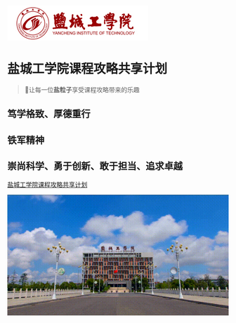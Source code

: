 ![logo](images/mainpicture.png)
# 盐城工学院课程攻略共享计划
> 🚀让每一位**盐粒子**享受课程攻略带来的乐趣
## 笃学格致、厚德重行
## 铁军精神
## 崇尚科学、勇于创新、敢于担当、追求卓越
[盐城工学院课程攻略共享计划](/README.md)
<!-- 背景图片 -->
![](images/ycit.gif)






